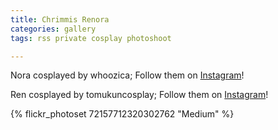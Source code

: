 ```yaml
---
title: Chrimmis Renora
categories: gallery
tags: rss private cosplay photoshoot

---
```


Nora cosplayed by whoozica; Follow them on [Instagram](https://www.instagram.com/whoozica)!

Ren cosplayed by tomukuncosplay; Follow them on [Instagram](https://www.instagram.com/tomukuncosplay)!

{% flickr_photoset 72157712320302762 "Medium" %}